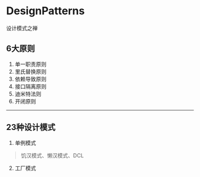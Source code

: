 # DesignPatterns
设计模式之禅 


## 6大原则
1. 单一职责原则
2. 里氏替换原则
3. 依赖导致原则
4. 接口隔离原则
5. 迪米特法则
6. 开闭原则
--------------------

## 23种设计模式
1. 单例模式  
 > 饥汉模式、懒汉模式、DCL
2. 工厂模式
 